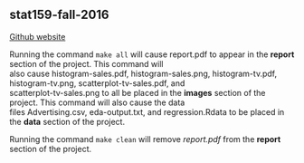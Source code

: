 stat159-fall-2016
---
[Github website](https://github.com/josephfrancia/stat159-fall2016-hw02)

Running the command ```make all``` will cause report.pdf to appear in the **report** section of the project. This command will  
also cause histogram-sales.pdf, histogram-sales.png, histogram-tv.pdf, histogram-tv.png, scatterplot-tv-sales.pdf, and  
scatterplot-tv-sales.png to all be placed in the **images** section of the project. This command will also cause the data  
files Advertising.csv, eda-output.txt, and regression.Rdata to be placed in the **data** section of the project.

Running the command ```make clean``` will remove *report.pdf* from the **report** section of the project.
